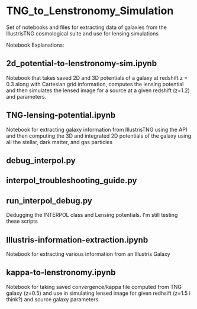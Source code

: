 # TNG_to_Lenstronomy_Simulation
Set of notebooks and files for extracting data of galaxies from the IllustrisTNG cosmological suite and use for lensing simulations


Notebook Explanations:

## 2d_potential-to-lenstronomy-sim.ipynb
Notebook that takes saved 2D and 3D potentials of a galaxy at redshift z = 0.3 along with Cartesian grid information, computes the lensing potential and then simulates the lensed image for a source at a given redshift (z=1.2) and parameters.

## TNG-lensing-potential.ipynb
Notebook for extracting galaxy information from IllustrisTNG using the API and then computing the 3D and integrated 2D potentials of the galaxy using all the stellar, dark matter, and gas particles

## debug_interpol.py
## interpol_troubleshooting_guide.py
## run_interpol_debug.py

Dedugging the INTERPOL class and Lensing potentials. I'm still testing these scripts

## Illustris-information-extraction.ipynb
Notebook for extracting various information from an Illustris Galaxy

## kappa-to-lenstronomy.ipynb
Notebook for taking saved convergence/kappa file computed from TNG galaxy (z=0.5) and use in simulating lensed image for given redhsift (z=1.5 i think?) and source galaxy parameters.

